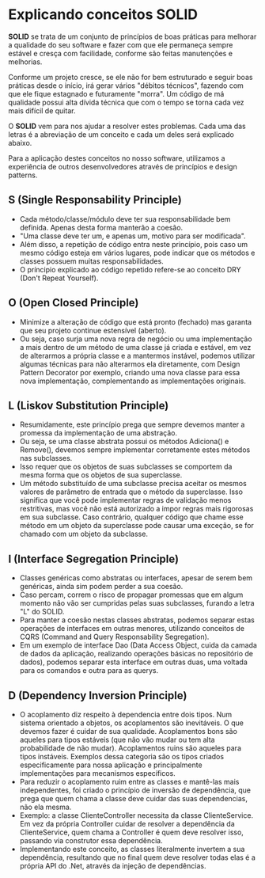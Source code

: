 # Explicando conceitos SOLID

**SOLID** se trata de um conjunto de princípios de boas práticas para melhorar a qualidade do seu software e fazer com que ele permaneça sempre estável e cresça com facilidade, conforme são feitas manutenções e melhorias.

Conforme um projeto cresce, se ele não for bem estruturado e seguir boas práticas desde o início, irá gerar vários "débitos técnicos", fazendo com que ele fique estagnado e futuramente "morra". Um código de má qualidade possui alta dívida técnica que com o tempo se torna cada vez mais difícil de quitar.

O **SOLID** vem para nos ajudar a resolver estes problemas. Cada uma das letras é a abreviação de um conceito e cada um deles será explicado abaixo.

Para a aplicação destes conceitos no nosso software, utilizamos a experiência de outros desenvolvedores através de princípios e design patterns.

## S (Single Responsability Principle)
- Cada método/classe/módulo deve ter sua responsabilidade bem definida. Apenas desta forma manterão a coesão.
- "Uma classe deve ter um, e apenas um, motivo para ser modificada".
- Além disso, a repetição de código entra neste princípio, pois caso um mesmo código esteja em vários lugares, pode indicar que os métodos e classes possuem muitas responsabilidades.
- O príncipio explicado ao código repetido refere-se ao conceito DRY (Don't Repeat Yourself).
## O (Open Closed Principle)
- Minimize a alteração de código que está pronto (fechado) mas garanta que seu projeto continue estensível (aberto).
- Ou seja, caso surja uma nova regra de negócio ou uma implementação a mais dentro de um método de uma classe já criada e estável, em vez de alterarmos a própria classe e a mantermos instável, podemos utilizar algumas técnicas para não alterarmos ela diretamente, com Design Pattern Decorator por exemplo, criando uma nova classe para essa nova implementação, complementando as implementações originais.
## L (Liskov Substitution Principle)
- Resumidamente, este princípio prega que sempre devemos manter a promessa da implementação de uma abstração. 
- Ou seja, se uma classe abstrata possui os métodos Adiciona() e Remove(), devemos sempre implementar corretamente estes métodos nas subclasses.
- Isso requer que os objetos de suas subclasses se comportem da mesma forma que os objetos de sua superclasse.
- Um método substituído de uma subclasse precisa aceitar os mesmos valores de parâmetro de entrada que o método da superclasse. Isso significa que você pode implementar regras de validação menos restritivas, mas você não está autorizado a impor regras mais rigorosas em sua subclasse. Caso contrário, qualquer código que chame esse método em um objeto da superclasse pode causar uma exceção, se for chamado com um objeto da subclasse.
## I (Interface Segregation Principle)
- Classes genéricas como abstratas ou interfaces, apesar de serem bem genéricas, ainda sim podem perder a sua coesão.
- Caso percam, correm o risco de propagar promessas que em algum momento não vão ser cumpridas pelas suas subclasses, furando a letra "L" do SOLID.
- Para manter a coesão nestas classes abstratas, podemos separar estas operações de interfaces em outras menores, utilizando conceitos de CQRS (Command and Query Responsability Segregation).
- Em um exemplo de interface Dao (Data Access Object, cuida da camada de dados da aplicação, realizando operações básicas no repositório de dados), podemos separar esta interface em outras duas, uma voltada para os comandos e outra para as querys.
## D (Dependency Inversion Principle)
- O acoplamento diz respeito à dependencia entre dois tipos. Num sistema orientado a objetos, os acoplamentos são inevitáveis. O que devemos fazer é cuidar de sua qualidade. Acoplamentos bons são aqueles para tipos estáveis (que não vão mudar ou tem alta probabilidade de não mudar). Acoplamentos ruins são aqueles para tipos instáveis. Exemplos dessa categoria são os tipos criados especificamente para nossa aplicação e principalmente implementações para mecanismos específicos.
- Para reduzir o acoplamento ruim entre as classes e mantê-las mais independentes, foi criado o princípio de inversão de dependência, que prega que quem chama a classe deve cuidar das suas dependencias, não ela mesma. 
- Exemplo: a classe ClienteController necessita da classe ClienteService. Em vez da própria Controller cuidar de resolver a dependência da ClienteService, quem chama a Controller é quem deve resolver isso, passando via construtor essa dependência. 
- Implementando este conceito, as classes literalmente invertem a sua dependência, resultando que no final quem deve resolver todas elas é a própria API do .Net, através da injeção de dependências.




